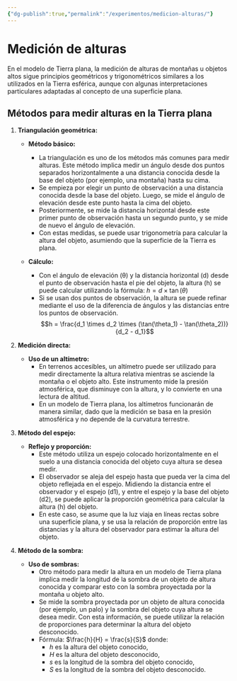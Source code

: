```yaml
---
{"dg-publish":true,"permalink":"/experimentos/medicion-alturas/"}
---
```



# Medición de alturas

En el modelo de Tierra plana, la medición de alturas de montañas u objetos altos sigue principios geométricos y trigonométricos similares a los utilizados en la Tierra esférica, aunque con algunas interpretaciones particulares adaptadas al concepto de una superficie plana.

## Métodos para medir alturas en la Tierra plana

1. **Triangulación geométrica:**

   - **Método básico:**
     - La triangulación es uno de los métodos más comunes para medir alturas. Este método implica medir un ángulo desde dos puntos separados horizontalmente a una distancia conocida desde la base del objeto (por ejemplo, una montaña) hasta su cima.
     - Se empieza por elegir un punto de observación a una distancia conocida desde la base del objeto. Luego, se mide el ángulo de elevación desde este punto hasta la cima del objeto.
     - Posteriormente, se mide la distancia horizontal desde este primer punto de observación hasta un segundo punto, y se mide de nuevo el ángulo de elevación.
     - Con estas medidas, se puede usar trigonometría para calcular la altura del objeto, asumiendo que la superficie de la Tierra es plana.

   - **Cálculo:**
     - Con el ángulo de elevación (θ) y la distancia horizontal (d) desde el punto de observación hasta el pie del objeto, la altura (h) se puede calcular utilizando la fórmula: $h = d \times \tan(\theta)$
     - Si se usan dos puntos de observación, la altura se puede refinar mediante el uso de la diferencia de ángulos y las distancias entre los puntos de observación.
$$h = \frac{d_1 \times d_2 \times (\tan(\theta_1) - \tan(\theta_2))}{d_2 - d_1}$$

2. **Medición directa:**

   - **Uso de un altímetro:**
     - En terrenos accesibles, un altímetro puede ser utilizado para medir directamente la altura relativa mientras se asciende la montaña o el objeto alto. Este instrumento mide la presión atmosférica, que disminuye con la altura, y lo convierte en una lectura de altitud.
     - En un modelo de Tierra plana, los altímetros funcionarán de manera similar, dado que la medición se basa en la presión atmosférica y no depende de la curvatura terrestre.

3. **Método del espejo:**

   - **Reflejo y proporción:**
     - Este método utiliza un espejo colocado horizontalmente en el suelo a una distancia conocida del objeto cuya altura se desea medir.
     - El observador se aleja del espejo hasta que pueda ver la cima del objeto reflejada en el espejo. Midiendo la distancia entre el observador y el espejo (d1), y entre el espejo y la base del objeto (d2), se puede aplicar la proporción geométrica para calcular la altura (h) del objeto.
     - En este caso, se asume que la luz viaja en líneas rectas sobre una superficie plana, y se usa la relación de proporción entre las distancias y la altura del observador para estimar la altura del objeto.

4. **Método de la sombra:**

   - **Uso de sombras:**
     - Otro método para medir la altura en un modelo de Tierra plana implica medir la longitud de la sombra de un objeto de altura conocida y comparar esto con la sombra proyectada por la montaña u objeto alto.
     - Se mide la sombra proyectada por un objeto de altura conocida (por ejemplo, un palo) y la sombra del objeto cuya altura se desea medir. Con esta información, se puede utilizar la relación de proporciones para determinar la altura del objeto desconocido.
     - Fórmula: $\frac{h}{H} = \frac{s}{S}$
       donde:
       - $h$ es la altura del objeto conocido,
       - $H$ es la altura del objeto desconocido,
       - $s$ es la longitud de la sombra del objeto conocido,
       - $S$ es la longitud de la sombra del objeto desconocido.

